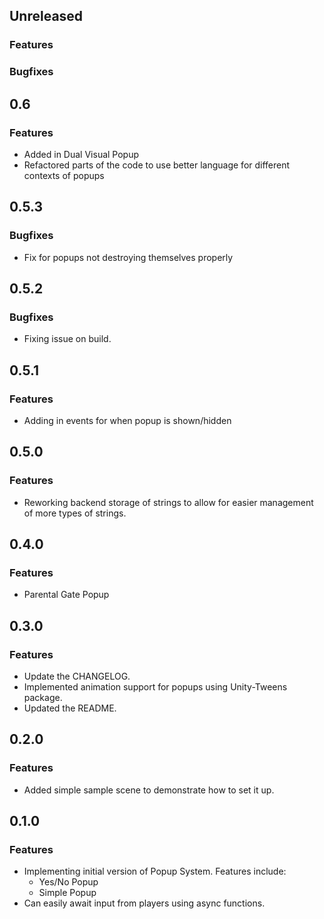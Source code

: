 ## Unreleased
### Features
### Bugfixes

## 0.6
### Features
* Added in Dual Visual Popup
* Refactored parts of the code to use better language for different contexts of popups

## 0.5.3
### Bugfixes
* Fix for popups not destroying themselves properly

## 0.5.2
### Bugfixes
* Fixing issue on build.

## 0.5.1
### Features
* Adding in events for when popup is shown/hidden

## 0.5.0
### Features
* Reworking backend storage of strings to allow for easier management of more types of strings.

## 0.4.0
### Features
* Parental Gate Popup

## 0.3.0
### Features
* Update the CHANGELOG.
* Implemented animation support for popups using Unity-Tweens package.
* Updated the README.

## 0.2.0
### Features
* Added simple sample scene to demonstrate how to set it up.

## 0.1.0
### Features
* Implementing initial version of Popup System. Features include:
    * Yes/No Popup
    * Simple Popup
* Can easily await input from players using async functions.